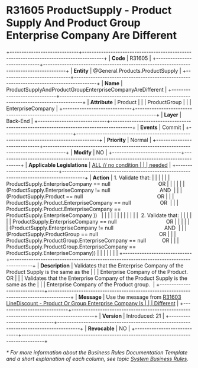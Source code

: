 ﻿---
erp.type: business-rule
erp.entity: General.Products.ProductSupply
---

# R31605 ProductSupply - Product Supply And Product Group Enterprise Company Are Different
+-----------------------------+---------------------------------------------------------------------------------------+
| **Code**                    | R31605                                                                                |
+-----------------------------+---------------------------------------------------------------------------------------+
| **Entity**                  | @General.Products.ProductSupply                                                                         |
+-----------------------------+---------------------------------------------------------------------------------------+
| **Name**                    | ProductSupplyAndProductGroupEnterpriseCompanyAreDifferent                             |
+-----------------------------+---------------------------------------------------------------------------------------+
| **Attribute**               | Product                                                                               |
|                             | ProductGroup                                                                          |
|                             | EnterpriseCompany                                                                     |
+-----------------------------+---------------------------------------------------------------------------------------+
| **Layer**                   | Back-End                                                                              |
+-----------------------------+---------------------------------------------------------------------------------------+
| **Events**                  | Commit                                                                                |
+-----------------------------+---------------------------------------------------------------------------------------+
| **Priority**                | Normal                                                                                |
+-----------------------------+---------------------------------------------------------------------------------------+
| **Modify**                  | NO                                                                                    |
+-----------------------------+---------------------------------------------------------------------------------------+
| **Applicable Legislations** | [ALL // no condition                                                                  |
|                             | needed](https://confluence.erp.net/display/techdoc/Country+Specific+Functionality)    |
+-----------------------------+---------------------------------------------------------------------------------------+
| **Action**                  | 1.  Validate that:                                                                    |
|                             |                                                                                       |
|                             | ProductSupply.EnterpriseCompany == null                                 OR            |
|                             |                                                                                       |
|                             | (ProductSupply.EnterpriseCompany != null                                  AND         |
|                             | (ProductSupply.Product == null                                                   OR   |
|                             | ProductSupply.Product.EnterpriseCompany == null                    OR                 |
|                             | ProductSupply.Product.EnterpriseCompany == ProductSupply.EnterpriseCompany ))         |
|                             |                                                                                       |
|                             |                                                                                       |
|                             |                                                                                       |
|                             |  2. Validate that:                                                                    |
|                             |                                                                                       |
|                             | ProductSupply.EnterpriseCompany == null                                  OR           |
|                             |                                                                                       |
|                             | (ProductSupply.EnterpriseCompany != null                                   AND        |
|                             | (ProductSupply.ProductGroup == null                                          OR       |
|                             | ProductSupply.ProductGroup.EnterpriseCompany == null           OR                     |
|                             | ProductSupply.ProductGroup.EnterpriseCompany == ProductSupply.EnterpriseCompany))     |
|                             |                                                                                       |
|                             |                                                                                       |
+-----------------------------+---------------------------------------------------------------------------------------+
| **Description**             | Validates that the Enterprise Company of the Product Supply is the same as the        |
|                             | Enterprise Company of the Product. OR                                                 |
|                             | Validates that the Enterprise Company of the Product Supply is the same as the        |
|                             | Enterprise Company of the Product group.                                              |
+-----------------------------+---------------------------------------------------------------------------------------+
| **Message**                 | Use the message from [R31603 LineDiscount - Product Or Group Enterprise Company Is    |
|                             | Different](R31603.md)                                                                 |
+-----------------------------+---------------------------------------------------------------------------------------+
| **Version**                 | Introduced: 21                                                                        |
+-----------------------------+---------------------------------------------------------------------------------------+
| **Revocable**               | NO                                                                                    |
+-----------------------------+---------------------------------------------------------------------------------------+

*\* For more information about the Business Rules Documentation Template and a short explanation of each column, see
topic [System Business Rules](../templates/template-description-system-business-rules.md).*

  

  
